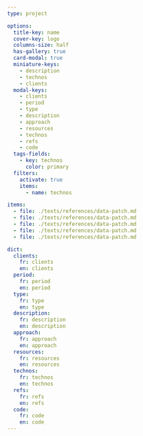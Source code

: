 ```yaml
---
type: project

options:
  title-key: name
  cover-key: logo
  columns-size: half
  has-gallery: true
  card-modal: true
  miniature-keys: 
    - description
    - technos
    - clients
  modal-keys: 
    - clients
    - period
    - type
    - description
    - approach
    - resources
    - technos
    - refs
    - code
  tags-fields: 
    - key: technos
      color: primary
  filters: 
    activate: true
    items: 
      - name: technos

items: 
  - file: ./texts/references/data-patch.md
  - file: ./texts/references/data-patch.md
  - file: ./texts/references/data-patch.md
  - file: ./texts/references/data-patch.md
  - file: ./texts/references/data-patch.md

dict:
  clients:
    fr: clients
    en: clients
  period:
    fr: period
    en: period
  type:
    fr: type
    en: type
  description:
    fr: description
    en: description
  approach:
    fr: approach
    en: approach
  resources:
    fr: resources
    en: resources
  technos:
    fr: technos
    en: technos
  refs:
    fr: refs
    en: refs
  code:
    fr: code
    en: code
---
```

